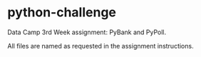 # python-challenge

Data Camp 3rd Week assignment: PyBank and PyPoll.

All files are named as requested in the assignment instructions.
